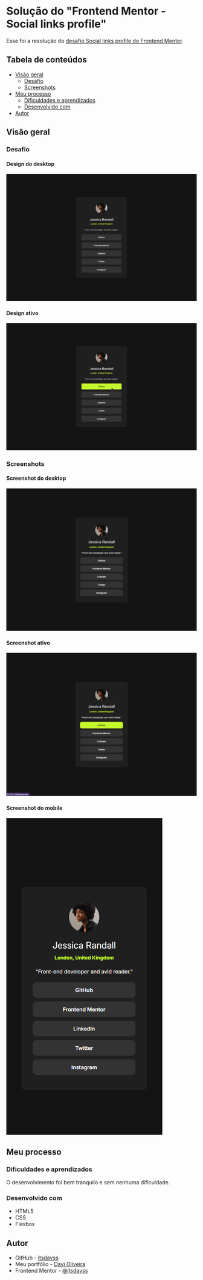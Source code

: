 # Solução do "Frontend Mentor - Social links profile"

Esse foi a resolução do [desafio Social links profile do Frontend Mentor](https://www.frontendmentor.io/challenges/nft-preview-card-component-SbdUL_w0U).

## Tabela de conteúdos

- [Visão geral](#visão-geral)
  - [Desafio](#desafio)
  - [Screenshots](#screenshots)
- [Meu processo](#meu-processo)
  - [Dificuldades e aprendizados](#dificuldades-e-aprendizados)
  - [Desenvolvido com](#desenvolvido-com)
- [Autor](#autor)

## Visão geral

### Desafio

#### Design do desktop
![](design/destkop-design.jpg)

#### Design ativo
![](design/active-states.jpg)

### Screenshots

#### Screenshot do desktop
![](screenshots/screenshot_desktop.png)

#### Screenshot ativo
![](screenshots/screenshot_active.png)

#### Screenshot do mobile
![](screenshots/screenshot_mobile.png)


## Meu processo

### Dificuldades e aprendizados

O desenvolvimento foi bem tranquilo e sem nenhuma dificuldade.

### Desenvolvido com

- HTML5 
- CSS
- Flexbox

## Autor

- GitHub - [itsdavss](https://github.com/itsdavss)
- Meu portfólio - [Davi Oliveira](https://itsdavss.github.io/portfolio/)
- Frontend Mentor - [@itsdavss](https://www.frontendmentor.io/profile/itsdavss)
